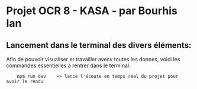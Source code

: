# Projet OCR 8 - KASA - par Bourhis Ian

## Lancement dans le terminal des divers éléments:

Afin de pouvoir visualiser et travailler avecv toutes les donnes, voici les commandes essentielles à rentrer dans le terminal:

```
    npm run dev    => lance l'écoute en temps réel du projet pour avoir le rendu

```
